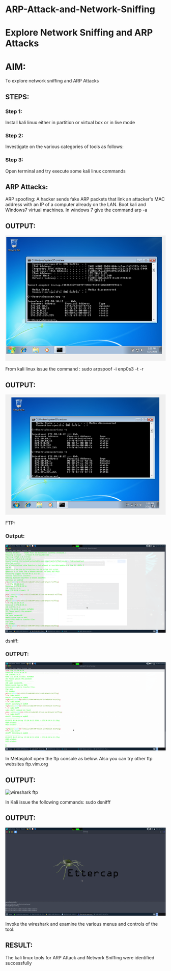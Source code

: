 # ARP-Attack-and-Network-Sniffing
# Explore Network Sniffing and ARP Attacks

# AIM:

To explore network sniffing and ARP Attacks

## STEPS:

### Step 1:

Install kali linux either in partition or virtual box or in live mode

### Step 2:

Investigate on the various categories of tools as follows:


### Step 3:
Open terminal and try execute some kali linux commands

## ARP Attacks:  
ARP spoofing: A hacker sends fake ARP packets that link an attacker's MAC address with an IP of a computer already on the LAN. 
Boot kali and Windows7 virtual machines.
In windows 7 give the command arp -a
## OUTPUT:

![arpa](<img/Screenshot 2025-03-24 142407.png>)


From kali linux issue the command :
sudo arpspoof -i enp0s3 -t <target system> -r <gateway>


## OUTPUT:

![spoofed](<img/Screenshot 2025-03-24 143632.png>)

FTP:

### Output:

![FTP](img/ftp.png)

 dsniff:

### OUTPUT:

![Dsniff](img/dsniff.png)





In Metasploit open the ftp console as below. Also you can try other ftp websites ftp.vim.org
## OUTPUT:

![wireshark ftp](<../../Screenshot at 2025-04-07 10-23-25.png>)


In Kali issue the following commands:
sudo dsnifff
## OUTPUT:

![ettercap](img/ettercap.png)

Invoke the wireshark and examine the various menus  and controls of the tool:


## RESULT:
The kali linux tools for ARP Attack and Network Sniffing were identified successfully
